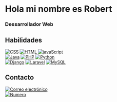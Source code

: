 # Hola mi nombre es Robert
### Dessarrollador Web

## Habilidades

[![CSS](https://img.shields.io/badge/CSS-3DDC84/?style=for-the-badge&logo=CSS3&logoColor=white&labelColor=101010)]()
[![HTML](https://img.shields.io/badge/HTML-0095D5?style=for-the-badge&logo=HTML5&logoColor=white&labelColor=101010)]()
[![javaScript](https://img.shields.io/badge/JavaScript-3DDC84?style=for-the-badge&logo=JavaScript&logoColor=white&labelColor=101010)]()
</br>
[![Java](https://img.shields.io/badge/Java-007396?style=for-the-badge&logo=java&logoColor=white&labelColor=101010)]()
[![PHP](https://img.shields.io/badge/PHP-232F3E?style=for-the-badge&logo=PHP&logoColor=white&labelColor=101010)]()
[![Python](https://img.shields.io/badge/Python-4285F4?style=for-the-badge&logo=Python&logoColor=white&labelColor=101010)]()
</br>
[![Django](https://img.shields.io/badge/Django-339933?style=for-the-badge&logo=Django&logoColor=white&labelColor=101010)]()
[![Laravel](https://img.shields.io/badge/Laravel-339933?style=for-the-badge&logo=Laravel&logoColor=white&labelColor=101010)]()
[![MySQL](https://img.shields.io/badge/MySQL-4479A1?style=for-the-badge&logo=mysql&logoColor=white&labelColor=101010)]()

## Contacto

[ ![Correo electrónico ](https://img.shields.io/badge/correo-robertquispehuacho@gmail.com-D14836?style=for-the-badge&logo=gmail&logoColor=white&labelColor=101010)](mailto:robertquispehuacho@gmail.com)
</br>
[ ![Numero ](https://img.shields.io/badge/Número-919133937-D14836?style=for-the-badge&logo=NBA&logoColor=white&labelColor=101010)](https://wa.me/51919133937)
</br>
